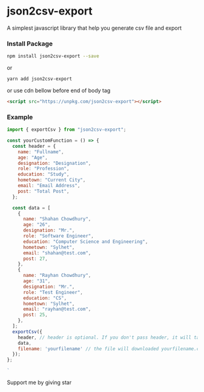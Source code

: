 # json2csv-export

A simplest javascript library that help you generate csv file and export

### Install Package

```bash
npm install json2csv-export --save
```

or

```bash
yarn add json2csv-export
```

or use cdn bellow before end of body tag
```html
<script src="https://unpkg.com/json2csv-export"></script>

```

### Example

```js
import { exportCsv } from "json2csv-export";

const yourCustomFunction = () => {
  const header = {
    name: "Fullname",
    age: "Age",
    designation: "Designation",
    role: "Profession",
    education: "Study",
    hometown: "Current City",
    email: "Email Address",
    post: "Total Post",
  };

  const data = [
    {
      name: "Shahan Chowdhury",
      age: "26",
      designation: "Mr.",
      role: "Software Engineer",
      education: "Computer Science and Engineering",
      hometown: "Sylhet",
      email: "shahan@test.com",
      post: 27,
    },
    {
      name: "Rayhan Chowdhury",
      age: "31",
      designation: "Mr.",
      role: "Test Engineer",
      education: "CS",
      hometown: "Sylhet",
      email: "rayhan@test.com",
      post: 25,
    },
  ];
  exportCsv({
    header, // header is optional. If you don't pass header, it will take keys from data
    data,
    filename: 'yourfilename' // the file will downloaded yourfilename.csv
  });
};

`
```

Support me by giving star
